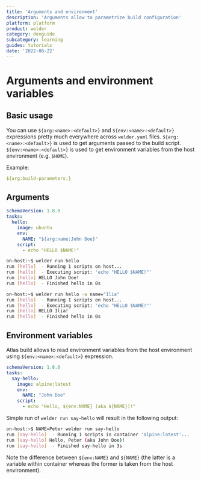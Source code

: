 ```yaml
---
title: 'Arguments and environment'
description: 'Arguments allow to parametrize build configuration'
platform: platform
product: welder
category: devguide
subcategory: learning
guides: tutorials
date: '2022-08-22'
---
```


# Arguments and environment variables

## Basic usage

You can use `${arg:<name>:<default>}` and `${env:<name>:<default>}` expressions pretty much everywhere across `welder.yaml` files.
`${arg:<name>:<default>}` is used to get arguments passed to the build script.
`${env:<name>:<default>}` is used to get environment variables from the host environment (e.g. `$HOME`).

Example: 
```yaml
${arg:build-parameters:}
```

## Arguments


```yaml
schemaVersion: 1.8.0
tasks:
  hello:
    image: ubuntu
    env:
      NAME: "${arg:name:John Doe}"
    script:
      - echo "HELLO $NAME!"
```
```bash
on-host:~$ welder run hello
run [hello]  - Running 1 scripts on host...
run [hello]  - Executing script: 'echo "HELLO $NAME!"'
run [hello] HELLO John Doe!
run [hello]  - Finished hello in 0s
```
```bash
on-host:~$ welder run hello -a name="Ilia"
run [hello]  - Running 1 scripts on host...
run [hello]  - Executing script: 'echo "HELLO $NAME!"'
run [hello] HELLO Ilia!
run [hello]  - Finished hello in 0s
```

## Environment variables

Atlas build allows to read environment variables from the host environment using `${env:<name>:<default>}` expression.

```yaml
schemaVersion: 1.8.0
tasks:
  say-hello:
    image: alpine:latest
    env:
      NAME: "John Doe"
    script:
      - echo "Hello, ${env:NAME} (aka ${NAME})!"
```

Simple run of `welder run say-hello` will result in the following output:
```bash
on-host:~$ NAME=Peter welder run say-hello 
run [say-hello]  - Running 1 scripts in container 'alpine:latest'...
run [say-hello] Hello, Peter (aka John Doe)!
run [say-hello]  - Finished say-hello in 3s
```

Note the difference between `${env:NAME}` and `${NAME}` (the latter is a variable within container whereas the former is 
taken from the host environment).